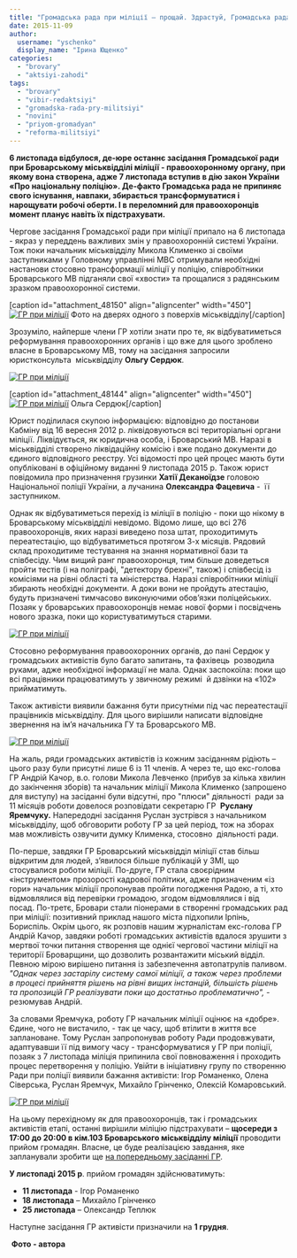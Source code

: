 ```yaml
---
title: "Громадська рада при міліції – прощай. Здрастуй, Громадська рада при поліції?"
date: 2015-11-09
author: 
  username: "yschenko"
  display_name: "Ірина Ющенко"
categories: 
  - "brovary"
  - "aktsiyi-zahodi"
tags: 
  - "brovary"
  - "vibir-redaktsiyi"
  - "gromadska-rada-pry-militsiyi"
  - "novini"
  - "priyom-gromadyan"
  - "reforma-militsiyi"
---
```


**6 листопада відбулося, де-юре останнє засідання Громадської ради при Броварському міськвідділі міліції - правоохоронному органу, при якому вона створена, адже 7 листопада вступив в дію закон України «Про національну поліцію». Де-факто Громадська рада не припиняє свого існування, навпаки, збирається трансформуватися і нарощувати робочі оберти. І в переломний для правоохоронців момент планує навіть їх підстрахувати.**

Чергове засідання Громадської ради при міліції припало на 6 листопада - якраз у переддень важливих змін у правоохоронній системі України. Тож поки начальник міськвідділу Микола Клименко зі своїми заступниками у Головному управлінні МВС отримували необхідні настанови стосовно трансформації міліції у поліцію, співробітники Броварського МВ підганяли свої «хвости» та прощалися з радянським зразком правоохоронної системи.

\[caption id="attachment\_48150" align="aligncenter" width="450"\][![ГР при міліції](https://mpz.brovary.org/wp-content/uploads/2015/11/71.jpg)](https://mpz.brovary.org/wp-content/uploads/2015/11/71.jpg) Фото на дверях одного з поверхів міськвідділу\[/caption\]

Зрозуміло, найперше члени ГР хотіли знати про те, як відбуватиметься реформування правоохоронних органів і що вже для цього зроблено власне в Броварському МВ, тому на засідання запросили юристконсульта  міськвідділу **Ольгу Сердюк**.

[![ГР при міліції](https://mpz.brovary.org/wp-content/uploads/2015/11/21.jpg)](https://mpz.brovary.org/wp-content/uploads/2015/11/21.jpg)

\[caption id="attachment\_48144" align="aligncenter" width="450"\][![ГР при міліції](https://mpz.brovary.org/wp-content/uploads/2015/11/12.jpg)](https://mpz.brovary.org/wp-content/uploads/2015/11/12.jpg) Ольга Сердюк\[/caption\]

Юрист поділилася скупою інформацією: відповідно до постанови Кабміну від 16 вересня 2012 р. ліквідовуються всі територіальні органи міліції. Ліквідується, як юридична особа, і Броварський МВ. Наразі в міськвідділі створено ліквідаційну комісію і вже подано документи до єдиного відповідного реєстру. Усі відомості про цей процес мають бути опубліковані в офіційному виданні 9 листопада 2015 р. Також юрист повідомила про призначення грузинки **Хатії Деканоїдзе** головою Національної поліції України, а лучанина **Олександра Фацевича** -  її заступником.

Однак як відбуватиметься перехід із міліції в поліцію - поки що нікому в Броварському міськвідділі невідомо. Відомо лише, що всі 276 правоохоронців, яких наразі виведено поза штат, проходитимуть переатестацію, що відбуватиметься протягом 3-х місяців. Рядовий склад проходитиме тестування на знання нормативної бази та співбесіду. Чим вищий ранг правоохоронця, тим більше доведеться пройти тестів (і на поліграфі, "детектору брехні", також) і співбесід із комісіями на рівні області та міністерства. Наразі співробітники міліції збирають необхідні документи. А доки вони не пройдуть атестацію, будуть призначені тимчасово виконуючими обов’язки поліцейських. Позаяк у броварських правоохоронців немає нової форми і посвідчень нового зразка, поки що користуватимуться старими.

[![ГР при міліції](https://mpz.brovary.org/wp-content/uploads/2015/11/31.jpg)](https://mpz.brovary.org/wp-content/uploads/2015/11/31.jpg)

Стосовно реформування правоохоронних органів, до пані Сердюк у громадських активістів було багато запитань, та фахівець  розводила руками, адже необхідної інформації не мала. Однак заспокоїла: поки що всі працівники працюватимуть у звичному режимі  й дзвінки на «102» прийматимуть.

Також активісти виявили бажання бути присутніми під час переатестації працівників міськвідділу. Для цього вирішили написати відповідне звернення на ім’я начальника ГУ та Броварського МВ.

[![ГР при міліції](https://mpz.brovary.org/wp-content/uploads/2015/11/41.jpg)](https://mpz.brovary.org/wp-content/uploads/2015/11/41.jpg)

На жаль, ряди громадських активістів із кожним засіданням рідіють – цього разу були присутні лише 6 із 11 членів. А через те, що екс-голова ГР Андрій Качор, в.о. голови Микола Левченко (прибув за кілька хвилин до закінчення зборів) та начальник міліції Микола Клименко (запрошено для виступу) на засіданні були відсутні, про "плюси" діяльності  ради за 11 місяців роботи довелося розповідати секретарю ГР  **Руслану Яремчуку.** Напередодні засідання Руслан зустрівся з начальником міськвідділу, щоб обговорити роботу ГР за цей період, тож на зборах мав можливість озвучити думку Клименка, стосовно  діяльності ради.

По-перше, завдяки ГР Броварський міськвідділ міліції став більш відкритим для людей, з’явилося більше публікацій у ЗМІ, що стосувалися роботи міліції. По-друге, ГР стала своєрідним «інструментом» прозорості кадрової політики, адже призначеним «із гори» начальник міліції пропонував пройти погодження Радою, а ті, хто відмовлялися від перевірки громадою, згодом відмовлялися і від посад. По-третє, Бровари стали піонерами в створенні громадських рад при міліції: позитивний приклад нашого міста підхопили Ірпінь, Бориспіль. Окрім цього, як розповів нашим журналістам екс-голова ГР Андрій Качор, завдяки роботі громадських активістів вдалося зрушити з мертвої точки питання створення ще однієї чергової частини міліції на території Броварщини, що дозволить розвантажити міський відділ. Певною мірою вирішено питання із забезпечення автопатрулів паливом. _"Однак через застарілу систему самої міліції, а також через проблеми в процесі прийняття рішень на рівні вищих інстанцій, більшість рішень та пропозицій ГР реалізувати поки що достатньо проблематично",_ - резюмував Андрій.

За словами Яремчука, роботу ГР начальник міліції оцінює на «добре». Єдине, чого не вистачило, - так це часу, щоб втілити в життя все заплановане. Тому Руслан запропонував роботу Ради продовжувати, адаптувавши її під вимогу часу - трансформуватися у ГР при поліції, позаяк з 7 листопада міліція припинила свої повноваження і проходить процес перетворення у поліцію. Увійти в ініціативну групу по створенню Ради при поліції виявили бажання активісти: Ігор Романенко, Олена Сіверська, Руслан Яремчук, Михайло Грінченко, Олексій Комаровський.

[![ГР при міліції](https://mpz.brovary.org/wp-content/uploads/2015/11/51.jpg)](https://mpz.brovary.org/wp-content/uploads/2015/11/51.jpg)

На цьому перехідному як для правоохоронців, так і громадських активістів етапі, останні вирішили міліцію підстрахувати – **щосереди з 17:00 до 20:00 в кім.103 Броварського міськвідділу міліції** проводити прийом громадян. Власне, це буде реалізацією завдання, яке запланували зробити ще [на попередньому засіданні ГР](https://mpz.brovary.org/gromadska-rada-pry-militsiyi-problemy-z-102-patrulyamy-ta-pryjom-gromadyan).

**У листопаді 2015 р**. прийом громадян здійснюватимуть:

- **11 листопада** - Ігор Романенко
- **18 листопада** – Михайло Грінченко
- **25 листопада** – Олександр Теплюк

Наступне засідання ГР активісти призначили на **1 грудня**.

 **Фото - автора**
